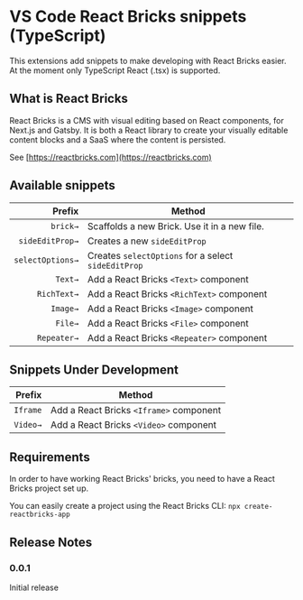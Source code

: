 # VS Code React Bricks snippets (TypeScript)

This extensions add snippets to make developing with React Bricks easier. At the moment only TypeScript React (.tsx) is supported.

## What is React Bricks

React Bricks is a CMS with visual editing based on React components, for Next.js and Gatsby. It is both a React library to create your visually editable content blocks and a SaaS where the content is persisted.

See [https://reactbricks.com](https://reactbricks.com)

## Available snippets

|           Prefix | Method                                              |
| ---------------: | --------------------------------------------------- |
|         `brick→` | Scaffolds a new Brick. Use it in a new file.        |
|  `sideEditProp→` | Creates a new `sideEditProp`                        |
| `selectOptions→` | Creates `selectOptions` for a select `sideEditProp` |
|          `Text→` | Add a React Bricks `<Text>` component               |
|      `RichText→` | Add a React Bricks `<RichText>` component           |
|         `Image→` | Add a React Bricks `<Image>` component              |
|          `File→` | Add a React Bricks `<File>` component               |
|      `Repeater→` | Add a React Bricks `<Repeater>` component           |

## Snippets Under Development

|   Prefix | Method                                  |
| -------: | --------------------------------------- |
| `Iframe` | Add a React Bricks `<Iframe>` component |
| `Video→` | Add a React Bricks `<Video>` component  |

## Requirements

In order to have working React Bricks' bricks, you need to have a React Bricks project set up.

You can easily create a project using the React Bricks CLI:
`npx create-reactbricks-app`

## Release Notes

### 0.0.1

Initial release
